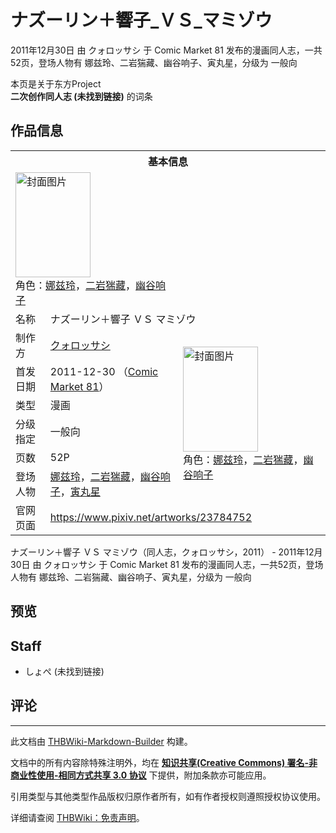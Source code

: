 # ナズーリン＋響子_ＶＳ_マミゾウ

<!-- source html: G:\repos\THBWiki-Markdown-Builder\THBWikiMarkdown\Temp\main\7\7d\ns0%3A%E3%83%8A%E3%82%BA%E3%83%BC%E3%83%AA%E3%83%B3%EF%BC%8B%E9%9F%BF%E5%AD%90_%EF%BC%B6%EF%BC%B3_%E3%83%9E%E3%83%9F%E3%82%BE%E3%82%A6.html -->

2011年12月30日 由 クォロッサシ 于 Comic Market 81 发布的漫画同人志，一共52页，登场人物有 娜兹玲、二岩猯藏、幽谷响子、寅丸星，分级为 一般向

本页是关于东方Project  
 **二次创作同人志 (未找到链接)** 的词条
## 作品信息

<table><tbody><tr><th colspan="3">基本信息</th></tr><tr><td class="cover-artwork-mobile" colspan="2"><a href="./文件-ナズーリン＋響子_ＶＳ_マミゾウ封面.jpg.md" class="image" title="封面图片"><img alt="封面图片" src="https://upload.thwiki.cc/thumb/3/3d/%E3%83%8A%E3%82%BA%E3%83%BC%E3%83%AA%E3%83%B3%EF%BC%8B%E9%9F%BF%E5%AD%90_%EF%BC%B6%EF%BC%B3_%E3%83%9E%E3%83%9F%E3%82%BE%E3%82%A6%E5%B0%81%E9%9D%A2.jpg/120px-%E3%83%8A%E3%82%BA%E3%83%BC%E3%83%AA%E3%83%B3%EF%BC%8B%E9%9F%BF%E5%AD%90_%EF%BC%B6%EF%BC%B3_%E3%83%9E%E3%83%9F%E3%82%BE%E3%82%A6%E5%B0%81%E9%9D%A2.jpg" decoding="async" loading="lazy" width="120" height="168" srcset="https://upload.thwiki.cc/thumb/3/3d/%E3%83%8A%E3%82%BA%E3%83%BC%E3%83%AA%E3%83%B3%EF%BC%8B%E9%9F%BF%E5%AD%90_%EF%BC%B6%EF%BC%B3_%E3%83%9E%E3%83%9F%E3%82%BE%E3%82%A6%E5%B0%81%E9%9D%A2.jpg/180px-%E3%83%8A%E3%82%BA%E3%83%BC%E3%83%AA%E3%83%B3%EF%BC%8B%E9%9F%BF%E5%AD%90_%EF%BC%B6%EF%BC%B3_%E3%83%9E%E3%83%9F%E3%82%BE%E3%82%A6%E5%B0%81%E9%9D%A2.jpg 1.5x, https://upload.thwiki.cc/thumb/3/3d/%E3%83%8A%E3%82%BA%E3%83%BC%E3%83%AA%E3%83%B3%EF%BC%8B%E9%9F%BF%E5%AD%90_%EF%BC%B6%EF%BC%B3_%E3%83%9E%E3%83%9F%E3%82%BE%E3%82%A6%E5%B0%81%E9%9D%A2.jpg/240px-%E3%83%8A%E3%82%BA%E3%83%BC%E3%83%AA%E3%83%B3%EF%BC%8B%E9%9F%BF%E5%AD%90_%EF%BC%B6%EF%BC%B3_%E3%83%9E%E3%83%9F%E3%82%BE%E3%82%A6%E5%B0%81%E9%9D%A2.jpg 2x" data-file-width="600" data-file-height="839"></a><div class="cover-char">角色：<a href="./娜兹玲.md" title="娜兹玲">娜兹玲</a>，<a href="./二岩猯藏.md" title="二岩猯藏">二岩猯藏</a>，<a href="./幽谷响子.md" title="幽谷响子">幽谷响子</a></div></td>
</tr><tr><td class="label">名称</td><td colspan="2"> ナズーリン＋響子 ＶＳ マミゾウ </td></tr><tr><td class="label">制作方</td><td><a href="./クォロッサシ.md" title="クォロッサシ">クォロッサシ</a></td><td class="cover-artwork" rowspan="6" style="min-width:168px;"><a href="./文件-ナズーリン＋響子_ＶＳ_マミゾウ封面.jpg.md" class="image" title="封面图片"><img alt="封面图片" src="https://upload.thwiki.cc/thumb/3/3d/%E3%83%8A%E3%82%BA%E3%83%BC%E3%83%AA%E3%83%B3%EF%BC%8B%E9%9F%BF%E5%AD%90_%EF%BC%B6%EF%BC%B3_%E3%83%9E%E3%83%9F%E3%82%BE%E3%82%A6%E5%B0%81%E9%9D%A2.jpg/120px-%E3%83%8A%E3%82%BA%E3%83%BC%E3%83%AA%E3%83%B3%EF%BC%8B%E9%9F%BF%E5%AD%90_%EF%BC%B6%EF%BC%B3_%E3%83%9E%E3%83%9F%E3%82%BE%E3%82%A6%E5%B0%81%E9%9D%A2.jpg" decoding="async" loading="lazy" width="120" height="168" srcset="https://upload.thwiki.cc/thumb/3/3d/%E3%83%8A%E3%82%BA%E3%83%BC%E3%83%AA%E3%83%B3%EF%BC%8B%E9%9F%BF%E5%AD%90_%EF%BC%B6%EF%BC%B3_%E3%83%9E%E3%83%9F%E3%82%BE%E3%82%A6%E5%B0%81%E9%9D%A2.jpg/180px-%E3%83%8A%E3%82%BA%E3%83%BC%E3%83%AA%E3%83%B3%EF%BC%8B%E9%9F%BF%E5%AD%90_%EF%BC%B6%EF%BC%B3_%E3%83%9E%E3%83%9F%E3%82%BE%E3%82%A6%E5%B0%81%E9%9D%A2.jpg 1.5x, https://upload.thwiki.cc/thumb/3/3d/%E3%83%8A%E3%82%BA%E3%83%BC%E3%83%AA%E3%83%B3%EF%BC%8B%E9%9F%BF%E5%AD%90_%EF%BC%B6%EF%BC%B3_%E3%83%9E%E3%83%9F%E3%82%BE%E3%82%A6%E5%B0%81%E9%9D%A2.jpg/240px-%E3%83%8A%E3%82%BA%E3%83%BC%E3%83%AA%E3%83%B3%EF%BC%8B%E9%9F%BF%E5%AD%90_%EF%BC%B6%EF%BC%B3_%E3%83%9E%E3%83%9F%E3%82%BE%E3%82%A6%E5%B0%81%E9%9D%A2.jpg 2x" data-file-width="600" data-file-height="839"></a><div class="cover-char">角色：<a href="./娜兹玲.md" title="娜兹玲">娜兹玲</a>，<a href="./二岩猯藏.md" title="二岩猯藏">二岩猯藏</a>，<a href="./幽谷响子.md" title="幽谷响子">幽谷响子</a></div></td>
</tr><tr><td class="label">首发日期</td><td>2011-12-30&#160;（<a href="/展会作品列表?e=Comic+Market%2381">Comic Market 81</a>）</td></tr><tr><td class="label">类型</td><td>漫画</td></tr><tr><td class="label">分级指定</td><td>一般向</td></tr><tr><td class="label">页数</td><td>52P</td></tr><tr><td class="label">登场人物</td><td><a href="./娜兹玲.md" title="娜兹玲">娜兹玲</a>，<a href="./二岩猯藏.md" title="二岩猯藏">二岩猯藏</a>，<a href="./幽谷响子.md" title="幽谷响子">幽谷响子</a>，<a href="./寅丸星.md" title="寅丸星">寅丸星</a></td></tr>
<tr><td class="label">官网页面</td><td colspan="2"><a rel="nofollow" class="external free" href="https://www.pixiv.net/artworks/23784752">https://www.pixiv.net/artworks/23784752</a></td></tr></tbody></table>

ナズーリン＋響子 ＶＳ マミゾウ（同人志，クォロッサシ，2011） - 2011年12月30日 由 クォロッサシ 于 Comic Market 81 发布的漫画同人志，一共52页，登场人物有 娜兹玲、二岩猯藏、幽谷响子、寅丸星，分级为 一般向
## 预览
## Staff
- しょぺ (未找到链接)

## 评论




---

此文档由 [THBWiki-Markdown-Builder](https://github.com/Delsin-Yu/THBWiki-Markdown-Builder) 构建。

文档中的所有内容除特殊注明外，均在 [**知识共享(Creative Commons) 署名-非商业性使用-相同方式共享 3.0 协议**](https://creativecommons.org/licenses/by-sa/3.0/deed.zh-hans) 下提供，附加条款亦可能应用。

引用类型与其他类型作品版权归原作者所有，如有作者授权则遵照授权协议使用。

详细请查阅 [THBWiki：免责声明](https://thbwiki.cc/THBWiki:%E5%85%8D%E8%B4%A3%E5%A3%B0%E6%98%8E)。

